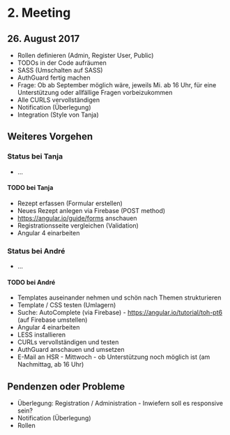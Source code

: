 # 2. Meeting

## 26. August 2017

- Rollen definieren (Admin, Register User, Public)
- TODOs in der Code aufräumen
- SASS (Umschalten auf SASS)
- AuthGuard fertig machen
- Frage: Ob ab September möglich wäre, jeweils Mi. ab 16 Uhr, für eine Unterstützung oder allfällige Fragen vorbeizukommen
- Alle CURLS vervollständigen
- Notification (Überlegung)
- Integration (Style von Tanja)

## Weiteres Vorgehen

### Status bei Tanja

- ...

#### TODO bei Tanja

- Rezept erfassen (Formular erstellen)
- Neues Rezept anlegen via Firebase (POST method)
- https://angular.io/guide/forms anschauen
- Registrationsseite vergleichen (Validation)
- Angular 4 einarbeiten

### Status bei André

- ...

#### TODO bei André

- Templates auseinander nehmen und schön nach Themen strukturieren
- Template / CSS testen (Umlagern)
- Suche: AutoComplete (via Firebase) - https://angular.io/tutorial/toh-pt6 (auf Firebase umstellen)
- Angular 4 einarbeiten
- LESS installieren
- CURLs vervollständigen und testen
- AuthGuard anschauen und umsetzen
- E-Mail an HSR - Mittwoch - ob Unterstützung noch möglich ist (am Nachmittag, ab 16 Uhr)

## Pendenzen oder Probleme

- Überlegung: Registration / Administration - Inwiefern soll es responsive sein?
- Notification (Überlegung)
- Rollen

